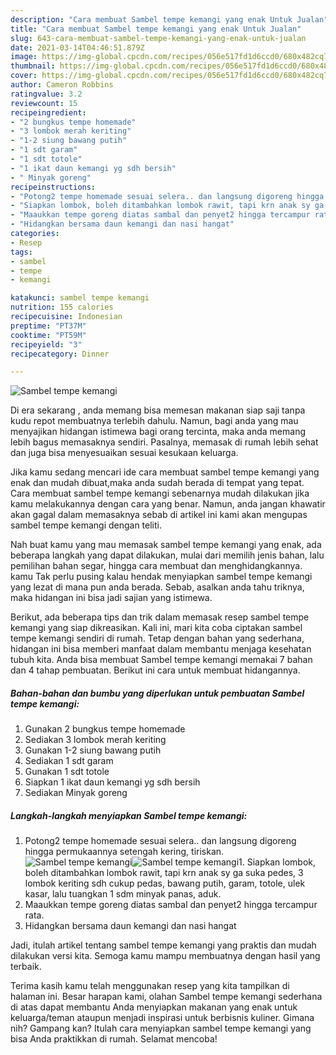 ```yaml
---
description: "Cara membuat Sambel tempe kemangi yang enak Untuk Jualan"
title: "Cara membuat Sambel tempe kemangi yang enak Untuk Jualan"
slug: 643-cara-membuat-sambel-tempe-kemangi-yang-enak-untuk-jualan
date: 2021-03-14T04:46:51.879Z
image: https://img-global.cpcdn.com/recipes/056e517fd1d6ccd0/680x482cq70/sambel-tempe-kemangi-foto-resep-utama.jpg
thumbnail: https://img-global.cpcdn.com/recipes/056e517fd1d6ccd0/680x482cq70/sambel-tempe-kemangi-foto-resep-utama.jpg
cover: https://img-global.cpcdn.com/recipes/056e517fd1d6ccd0/680x482cq70/sambel-tempe-kemangi-foto-resep-utama.jpg
author: Cameron Robbins
ratingvalue: 3.2
reviewcount: 15
recipeingredient:
- "2 bungkus tempe homemade"
- "3 lombok merah keriting"
- "1-2 siung bawang putih"
- "1 sdt garam"
- "1 sdt totole"
- "1 ikat daun kemangi yg sdh bersih"
- " Minyak goreng"
recipeinstructions:
- "Potong2 tempe homemade sesuai selera.. dan langsung digoreng hingga permukaannya setengah kering, tiriskan."
- "Siapkan lombok, boleh ditambahkan lombok rawit, tapi krn anak sy ga suka pedes, 3 lombok keriting sdh cukup pedas, bawang putih, garam, totole, ulek kasar, lalu tuangkan 1 sdm minyak panas, aduk."
- "Maaukkan tempe goreng diatas sambal dan penyet2 hingga tercampur rata."
- "Hidangkan bersama daun kemangi dan nasi hangat"
categories:
- Resep
tags:
- sambel
- tempe
- kemangi

katakunci: sambel tempe kemangi 
nutrition: 155 calories
recipecuisine: Indonesian
preptime: "PT37M"
cooktime: "PT59M"
recipeyield: "3"
recipecategory: Dinner

---
```



![Sambel tempe kemangi](https://img-global.cpcdn.com/recipes/056e517fd1d6ccd0/680x482cq70/sambel-tempe-kemangi-foto-resep-utama.jpg)

Di era  sekarang , anda memang bisa memesan makanan siap saji tanpa kudu repot membuatnya terlebih dahulu. Namun, bagi anda yang mau menyajikan hidangan istimewa bagi orang tercinta, maka anda memang lebih bagus memasaknya sendiri. Pasalnya, memasak di rumah lebih sehat dan juga bisa menyesuaikan sesuai kesukaan keluarga.

Jika kamu sedang mencari ide cara membuat sambel tempe kemangi yang enak dan mudah dibuat,maka anda sudah berada di tempat yang tepat. Cara membuat sambel tempe kemangi  sebenarnya mudah dilakukan jika kamu melakukannya dengan cara yang benar. Namun, anda jangan khawatir akan gagal dalam memasaknya 
sebab di artikel ini kami akan mengupas sambel tempe kemangi dengan teliti.  



Nah buat kamu yang mau memasak sambel tempe kemangi yang enak, ada beberapa langkah yang dapat dilakukan, mulai dari memilih jenis bahan, lalu pemilihan bahan segar, hingga cara membuat dan menghidangkannya. kamu Tak perlu pusing kalau hendak menyiapkan sambel tempe kemangi yang lezat di mana pun anda berada. Sebab, asalkan anda  tahu triknya, maka hidangan ini bisa jadi sajian yang istimewa.

Berikut, ada beberapa tips dan trik dalam memasak resep sambel tempe kemangi yang siap dikreasikan. Kali ini, mari kita coba ciptakan sambel tempe kemangi sendiri di rumah. Tetap dengan bahan yang sederhana, hidangan ini bisa memberi manfaat dalam membantu menjaga kesehatan tubuh kita. Anda bisa membuat Sambel tempe kemangi memakai 7 bahan dan 4 tahap pembuatan. Berikut ini cara untuk membuat hidangannya.

<!--inarticleads1-->

##### Bahan-bahan dan bumbu yang diperlukan untuk pembuatan Sambel tempe kemangi:

1. Gunakan 2 bungkus tempe homemade
1. Sediakan 3 lombok merah keriting
1. Gunakan 1-2 siung bawang putih
1. Sediakan 1 sdt garam
1. Gunakan 1 sdt totole
1. Siapkan 1 ikat daun kemangi yg sdh bersih
1. Sediakan  Minyak goreng




<!--inarticleads2-->

##### Langkah-langkah menyiapkan Sambel tempe kemangi:

1. Potong2 tempe homemade sesuai selera.. dan langsung digoreng hingga permukaannya setengah kering, tiriskan.
<img src="https://img-global.cpcdn.com/steps/6b181101520b93f5/160x128cq70/sambel-tempe-kemangi-langkah-memasak-1-foto.jpg" alt="Sambel tempe kemangi"><img src="https://img-global.cpcdn.com/steps/cf319be72b881dc0/160x128cq70/sambel-tempe-kemangi-langkah-memasak-1-foto.jpg" alt="Sambel tempe kemangi">1. Siapkan lombok, boleh ditambahkan lombok rawit, tapi krn anak sy ga suka pedes, 3 lombok keriting sdh cukup pedas, bawang putih, garam, totole, ulek kasar, lalu tuangkan 1 sdm minyak panas, aduk.
1. Maaukkan tempe goreng diatas sambal dan penyet2 hingga tercampur rata.
1. Hidangkan bersama daun kemangi dan nasi hangat




Jadi, itulah artikel tentang  sambel tempe kemangi  yang praktis dan mudah dilakukan versi kita. Semoga kamu mampu membuatnya dengan hasil yang terbaik. 

Terima kasih kamu telah menggunakan resep yang kita tampilkan di halaman ini. Besar harapan kami, olahan  Sambel tempe kemangi sederhana di atas dapat membantu Anda menyiapkan makanan yang enak untuk keluarga/teman ataupun menjadi inspirasi untuk berbisnis kuliner. Gimana nih? Gampang kan? Itulah cara menyiapkan sambel tempe kemangi yang bisa Anda praktikkan di rumah. Selamat mencoba!

